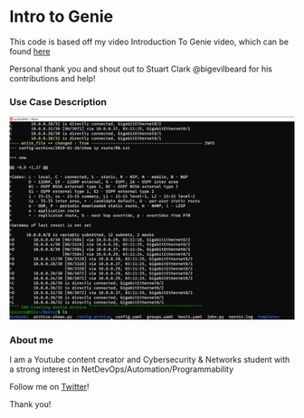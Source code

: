 # Intro to Genie

This code is based off my video Introduction To Genie video, which can be found [here](https://www.youtube.com/watch?v=VLOs6V-Xq5E)

Personal thank you and shout out to Stuart Clark @bigevilbeard for his contributions and help!


### Use Case Description

![teaser image](./Images/archivingtelpic.png)

### About me
I am a Youtube content creator and Cybersecurity & Networks student with a strong interest in NetDevOps/Automation/Programmability

Follow me on [Twitter](https://twitter.com/IPvZero)!

Thank you!


